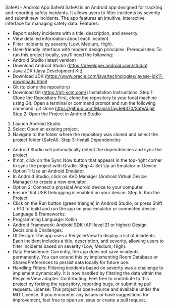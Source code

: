 SafeAI - Android App
SafeAI
SafeAI is an Android app designed for tracking and reporting safety incidents. It allows users to filter
incidents by severity and submit new incidents. The app features an intuitive, interactive interface for
managing safety data.
Features:
- Report safety incidents with a title, description, and severity.
- View detailed information about each incident.
- Filter incidents by severity (Low, Medium, High).
- User-friendly interface with modern design principles.
Prerequisites:
To run this project locally, you'll need the following:
- Android Studio (latest version)
 - Download Android Studio (https://developer.android.com/studio)
- Java JDK (Java Development Kit)
 - Download JDK (https://www.oracle.com/java/technologies/javase-jdk11-downloads.html)
- Git (to clone the repository)
 - Download Git (https://git-scm.com/)
Installation Instructions:
Step 1: Clone the Repository
First, clone the repository to your local machine using Git. Open a terminal or command prompt and
run the following command:
git clone https://github.com/ManishTayde9370/SafeAi.git
Step 2: Open the Project in Android Studio
1. Launch Android Studio.
2. Select Open an existing project.
3. Navigate to the folder where the repository was cloned and select the project folder (SafeAi).
Step 3: Install Dependencies
- Android Studio will automatically detect the dependencies and sync the project.
- If not, click on the Sync Now button that appears in the top-right corner to sync the project with
Gradle.
Step 4: Set Up an Emulator or Device
- Option 1: Use an Android Emulator.
 - In Android Studio, click on AVD Manager (Android Virtual Device Manager) to create a new
emulator.
- Option 2: Connect a physical Android device to your computer.
 - Ensure that USB Debugging is enabled on your device.
Step 5: Run the Project
- Click on the Run button (green triangle) in Android Studio, or press Shift + F10 to build and run the
app on your emulator or connected device.
Language & Frameworks:
- Programming Language: Kotlin
- Android Framework: Android SDK (API level 21 or higher)
Design Decisions & Challenges:
- UI Design: The app uses a RecyclerView to display a list of incidents. Each incident includes a title,
description, and severity, allowing users to filter incidents based on severity (Low, Medium, High).
- Data Persistence: Currently, the app does not save incidents permanently. You can extend this by
implementing Room Database or SharedPreferences to persist data locally for future use.
- Handling Filters: Filtering incidents based on severity was a challenge to implement dynamically. It
is now handled by filtering the data within the RecyclerView adapter.
Contributing:
Feel free to contribute to this project by forking the repository, reporting bugs, or submitting pull
requests.
License:
This project is open-source and available under the MIT License.
If you encounter any issues or have suggestions for improvement, feel free to open an issue or
create a pull request.
